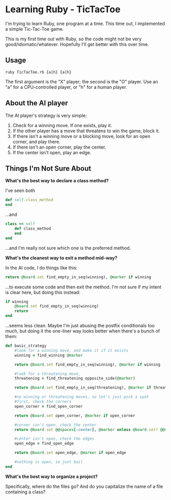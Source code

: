 # Learning Ruby - TicTacToe

I'm trying to learn Ruby, one program at a time. This time out, I implemented a simple Tic-Tac-Toe game.

This is my first time out with Ruby, so the code might not be very good/idiomatic/whatever. Hopefully I'll get better with this over time.

## Usage

````
ruby TicTacToe.rb {a|h} {a|h}
````

The first argument is the "X" player; the second is the "O" player. Use an "a" for a CPU-controlled player, or "h" for a human player.

## About the AI player

The AI player's strategy is very simple:

1. Check for a winning move. If one exists, play it.
1. If the other player has a move that threatens to win the game, block it.
1. If there isn't a winning move or a blocking move, look for an open corner, and play there.
1. If there isn't an open corner, play the center.
1. If the center isn't open, play an edge.

## Things I'm Not Sure About

**What's the best way to declare a class method?**

I've seen both

````ruby
def self.class_method
end
````

...and

````ruby
class << self
	def class_method
	end
end
````

...and I'm really not sure which one is the preferred method.

**What's the cleanest way to exit a method mid-way?**

In the AI code, I do things like this:

````ruby
return @board.set find_empty_in_seq(winning), @marker if winning
````

...to execute some code and then exit the method. I'm not sure if my intent is clear here,
but doing this instead:

````ruby
if winning
	@board.set find_empty_in_seq(winning)
	return
end
````

...seems less clean. Maybe I'm just abusing the postfix conditionals too much, but doing it the one-liner way looks better when there's a bunch of them:

````ruby
def basic_strategy
	#look for a winning move, and make it if it exists
	winning = find_winning @marker

	return @board.set find_empty_in_seq(winning), @marker if winning

	#look for a threatening move,
	threatening = find_threatening opposite_side(@marker)

	return @board.set find_empty_in_seq(threatening), @marker if threatening

	#no winning or threatening moves, so let's just pick a spot
	#first, check the corners
	open_corner = find_open_corner

	return @board.set open_corner, @marker if open_corner

	#corner isn't open, check the center
	return @board.set @@spaces[:center], @marker unless @board.set? @@spaces[:center]

	#center isn't open, check the edges
	open_edge = find_open_edge

	return @board.set open_edge, @marker if open_edge

	#nothing is open, so just bail
end
````

**What's the best way to organize a project?**

Specifically, where do the files go? And do you capitalize the name of a file containing a class?